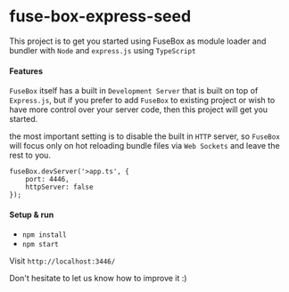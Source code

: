 # fuse-box-express-seed
This project is to get you started using FuseBox as module loader and bundler with `Node` and `express.js` using `TypeScript`

#### Features
`FuseBox` itself has a built in `Development Server` that is built on top of `Express.js`, but if you prefer to add `FuseBox` to existing project or wish to have more control over your server code, then this project will get you started.

the most important setting is to disable the built in `HTTP` server, so `FuseBox` will focus only on hot reloading  bundle files via `Web Sockets` and leave the rest to you.
```
fuseBox.devServer('>app.ts', {
    port: 4446,
    httpServer: false
});
```

#### Setup & run
* `npm install`
* `npm start`

Visit `http://localhost:3446/`

Don't hesitate to let us know how to improve it :)

